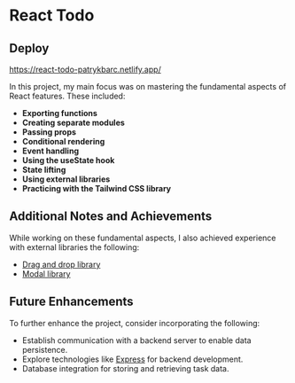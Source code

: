 # React Todo

## Deploy

https://react-todo-patrykbarc.netlify.app/

In this project, my main focus was on mastering the fundamental aspects of React features. These included:

- **Exporting functions**
- **Creating separate modules**
- **Passing props**
- **Conditional rendering**
- **Event handling**
- **Using the useState hook**
- **State lifting**
- **Using external libraries**
- **Practicing with the Tailwind CSS library**

## Additional Notes and Achievements

While working on these fundamental aspects, I also achieved experience with external libraries the following:

- [Drag and drop library](https://github.com/atlassian/react-beautiful-dnd)
- [Modal library](https://github.com/reactjs/react-modal)

## Future Enhancements

To further enhance the project, consider incorporating the following:

- Establish communication with a backend server to enable data persistence.
- Explore technologies like [Express](https://expressjs.com/) for backend development.
- Database integration for storing and retrieving task data.
